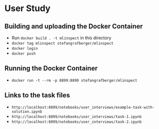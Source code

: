 # User Study

## Building and uploading the Docker Container
* Run `docker build . -t mlinspect` in this directory
* `docker tag mlinspect stefangrafberger/mlinspect`
* `docker login`
* `docker push`

## Running the Docker Container
* `docker run -t --rm -p 8899:8899 stefangrafberger/mlinspect`

## Links to the task files
* `http://localhost:8899/notebooks/user_interviews/example-task-with-solution.ipynb`
* `http://localhost:8899/notebooks/user_interviews/task-1.ipynb`
* `http://localhost:8899/notebooks/user_interviews/task-2.ipynb`
